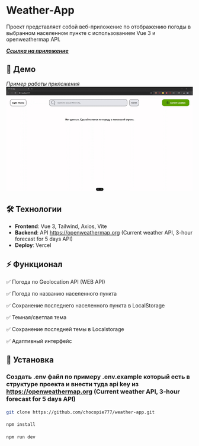 # Weather-App
Проект представляет собой веб-приложение по отображению погоды в выбранном населенном пункте c использованием Vue 3 и openweathermap API.

[**_<ins>Ссылка на приложение</ins>_**](https://weather-app-lime-mu-62.vercel.app/)

## 🚀 Демо 
*Пример работы приложения* 
![Демо проекта](demo.gif)  

## 🛠 Технологии  
- **Frontend**: Vue 3, Tailwind, Axios, Vite
- **Backend**: API https://openweathermap.org (Current weather API, 3-hour forecast for 5 days API)
- **Deploy**: Vercel  

## ⚡️ Функционал 
✅ Погода по Geolocation API (WEB API)

✅ Погода по названию населенного пункта

✅ Сохранение последнего населенного пункта в LocalStorage

✅ Темная/светлая тема

✅ Сохранение последней темы в Localstorage

✅ Адаптивный интерфейс

## 🚀 Установка  
### Cоздать .env файл по примеру .env.example который есть в структуре проекта и внести туда api key из https://openweathermap.org (Current weather API, 3-hour forecast for 5 days API)
```bash
git clone https://github.com/chocopie777/weather-app.git

npm install

npm run dev